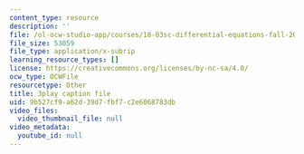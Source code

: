 ```yaml
---
content_type: resource
description: ''
file: /ol-ocw-studio-app/courses/18-03sc-differential-equations-fall-2011/9b527cf9a62d39d7fbf7c2e6068783db_yD0_EQLxHcw.srt
file_size: 53059
file_type: application/x-subrip
learning_resource_types: []
license: https://creativecommons.org/licenses/by-nc-sa/4.0/
ocw_type: OCWFile
resourcetype: Other
title: 3play caption file
uid: 9b527cf9-a62d-39d7-fbf7-c2e6068783db
video_files:
  video_thumbnail_file: null
video_metadata:
  youtube_id: null
---
```

